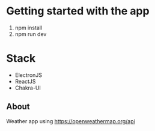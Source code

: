 # Getting started with the app
1. npm install
2. npm run dev 

# Stack
- ElectronJS
- ReactJS
- Chakra-UI 

## About 
Weather app using https://openweathermap.org/api

